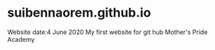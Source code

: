 # suibennaorem.github.io
Website date:4 June 2020 My first website for git hub Mother's Pride Academy
